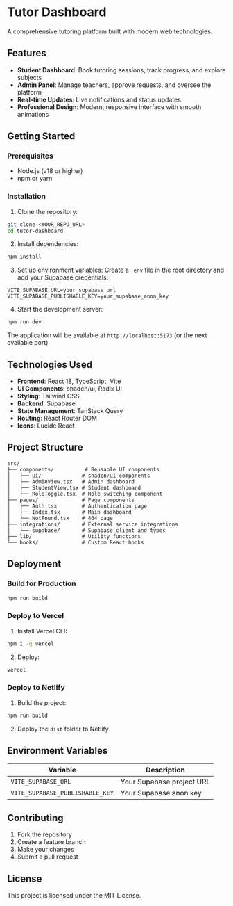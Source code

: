 # Tutor Dashboard

A comprehensive tutoring platform built with modern web technologies.

## Features

- **Student Dashboard**: Book tutoring sessions, track progress, and explore subjects
- **Admin Panel**: Manage teachers, approve requests, and oversee the platform
- **Real-time Updates**: Live notifications and status updates
- **Professional Design**: Modern, responsive interface with smooth animations

## Getting Started

### Prerequisites

- Node.js (v18 or higher)
- npm or yarn

### Installation

1. Clone the repository:
```bash
git clone <YOUR_REPO_URL>
cd tutor-dashboard
```

2. Install dependencies:
```bash
npm install
```

3. Set up environment variables:
Create a `.env` file in the root directory and add your Supabase credentials:
```
VITE_SUPABASE_URL=your_supabase_url
VITE_SUPABASE_PUBLISHABLE_KEY=your_supabase_anon_key
```

4. Start the development server:
```bash
npm run dev
```

The application will be available at `http://localhost:5173` (or the next available port).

## Technologies Used

- **Frontend**: React 18, TypeScript, Vite
- **UI Components**: shadcn/ui, Radix UI
- **Styling**: Tailwind CSS
- **Backend**: Supabase
- **State Management**: TanStack Query
- **Routing**: React Router DOM
- **Icons**: Lucide React

## Project Structure

```
src/
├── components/          # Reusable UI components
│   ├── ui/             # shadcn/ui components
│   ├── AdminView.tsx   # Admin dashboard
│   ├── StudentView.tsx # Student dashboard
│   └── RoleToggle.tsx  # Role switching component
├── pages/              # Page components
│   ├── Auth.tsx        # Authentication page
│   ├── Index.tsx       # Main dashboard
│   └── NotFound.tsx    # 404 page
├── integrations/       # External service integrations
│   └── supabase/       # Supabase client and types
├── lib/                # Utility functions
└── hooks/              # Custom React hooks
```

## Deployment

### Build for Production

```bash
npm run build
```

### Deploy to Vercel

1. Install Vercel CLI:
```bash
npm i -g vercel
```

2. Deploy:
```bash
vercel
```

### Deploy to Netlify

1. Build the project:
```bash
npm run build
```

2. Deploy the `dist` folder to Netlify

## Environment Variables

| Variable | Description |
|----------|-------------|
| `VITE_SUPABASE_URL` | Your Supabase project URL |
| `VITE_SUPABASE_PUBLISHABLE_KEY` | Your Supabase anon key |

## Contributing

1. Fork the repository
2. Create a feature branch
3. Make your changes
4. Submit a pull request

## License

This project is licensed under the MIT License.
